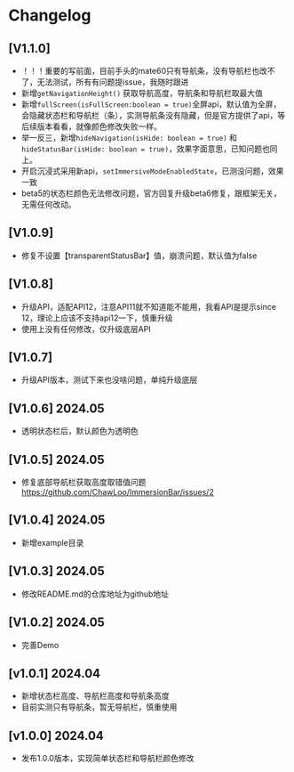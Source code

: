 # Changelog

## [V1.1.0]
- ！！！重要的写前面，目前手头的mate60只有导航条，没有导航栏也改不了，无法测试，所有有问题提issue，我随时跟进
- 新增`getNavigationHeight()` 获取导航高度，导航条和导航栏取最大值
- 新增`fullScreen(isFullScreen:boolean = true)`全屏api，默认值为全屏，会隐藏状态栏和导航栏（条），实测导航条没有隐藏，但是官方提供了api，等后续版本看看，就像颜色修改失败一样。
- 举一反三，新增`hideNavigation(isHide: boolean = true)` 和 `hideStatusBar(isHide: boolean = true)`，效果字面意思，已知问题也同上。
- 开启沉浸式采用新api，`setImmersiveModeEnabledState`，已测没问题，效果一致
- beta5的状态栏颜色无法修改问题，官方回复升级beta6修复，跟框架无关，无需任何改动。

## [V1.0.9]
- 修复不设置【transparentStatusBar】值，崩溃问题，默认值为false

## [V1.0.8]
- 升级API，适配API12，注意API11就不知道能不能用，我看API是提示since 12，理论上应该不支持api12一下，慎重升级
- 使用上没有任何修改，仅升级底层API

## [V1.0.7]
- 升级API版本，测试下来也没啥问题，单纯升级底层

## [V1.0.6] 2024.05
- 透明状态栏后，默认颜色为透明色

## [V1.0.5] 2024.05
- 修复底部导航栏获取高度取错值问题 https://github.com/ChawLoo/ImmersionBar/issues/2

## [V1.0.4] 2024.05
- 新增example目录

## [V1.0.3] 2024.05
- 修改README.md的仓库地址为github地址

## [V1.0.2] 2024.05

- 完善Demo

## [v1.0.1] 2024.04

- 新增状态栏高度、导航栏高度和导航条高度
- 目前实测只有导航条，暂无导航栏，慎重使用

## [v1.0.0] 2024.04

- 发布1.0.0版本，实现简单状态栏和导航栏颜色修改
